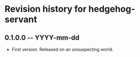 # Revision history for hedgehog-servant

## 0.1.0.0 -- YYYY-mm-dd

* First version. Released on an unsuspecting world.
